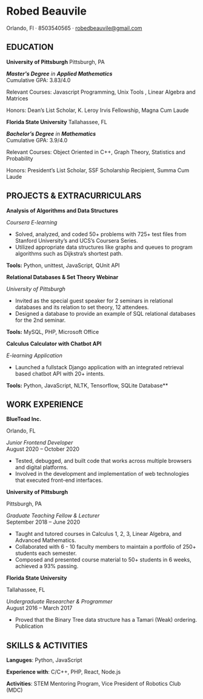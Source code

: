 # Robed Beauvile

Orlando, Fl · 8503540565 · robedbeauvile@gmail.com

## EDUCATION

**University of Pittsburgh**                                                           Pittsburgh, PA 

***Master's Degree** in **Applied Mathematics***  
Cumulative GPA: 3.83/4.0 

Relevant Courses: Javascript Programming, Unix Tools , Linear Algebra and Matrices

Honors: Dean’s List Scholar, K. Leroy Irvis Fellowship, Magna Cum Laude 

**Florida State University**                                         Tallahassee, FL 

***Bachelor’s Degree** in **Mathematics***                                                                            
Cumulative GPA: 3.9/4.0 

Relevant Courses: Object Oriented in C++, Graph Theory, Statistics and Probability 

Honors: President’s List Scholar, SSF Scholarship Recipient, Summa Cum Laude 

## PROJECTS & EXTRACURRICULARS

**Analysis of Algorithms and Data Structures** 

*Coursera E-learning*                                               

- Solved, analyzed, and coded 50+ problems with 725+ test files from Stanford University’s and UCS’s Coursera Series. 
- Utilized appropriate data structures like graphs and queues to program algorithms such as Dijkstra’s shortest path.

**Tools:** Python, unittest, JavaScript, QUnit API 

**Relational Databases & Set Theory Webinar** 

*University of Pittsburgh*                                                      

- Invited as the special guest speaker for 2 seminars in relational databases and its relation to set theory, 12 attendees. 
- Designed a database to provide an example of SQL relational databases for the 2nd seminar. 

**Tools:** MySQL, PHP, Microsoft Office 

**Calculus Calculator with Chatbot API** 

*E-learning Application*                                                             

- Launched a fullstack Django application with an integrated retrieval based chatbot API with 20+ intents. 

**Tools:** Python, JavaScript, NLTK, Tensorflow, SQLite Database** 

## WORK EXPERIENCE

**BlueToad Inc.**        

Orlando, FL 

*Junior Frontend Developer*            
August 2020 – October 2020

- Tested, debugged, and built code that works across multiple browsers and digital platforms. 
- Involved in the development and implementation of web technologies that executed front-end interfaces. 

**University of Pittsburgh**    

Pittsburgh, PA 

*Graduate Teaching Fellow  & Lecturer*            
September 2018 – June 2020

- Taught and tutored courses in Calculus 1, 2, 3, Linear Algebra, and Advanced Mathematics. 
- Collaborated with 6 - 10 faculty members to maintain a portfolio of 250+ students each semester. 
- Composed and presented course material to 50+ students in 6 weeks, achieved a 93% passing. 

**Florida State University** 

Tallahassee, FL 

*Undergraduate Researcher & Programmer*                                            
August 2016 – March 2017

- Proved that the Binary Tree data structure has a Tamari (Weak) ordering. Publication 

## SKILLS & ACTIVITIES

**Languges**: Python, JavaScript  

**Experience with**: C/C++, PHP, React, Node.js 

**Activities**: STEM Mentoring Program, Vice President of Robotics Club (MDC)
